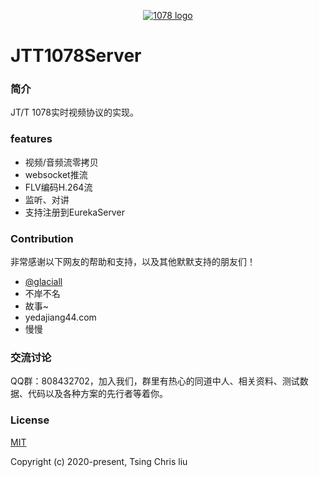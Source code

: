 <p align="center"><a href="https://github.com/SuperChrisliu" target="_blank" rel="noopener noreferrer"><img src="https://raw.githubusercontent.com/SuperChrisliu/JTT1078Server/master/1078logo.png" alt="1078 logo"></a></p>

# JTT1078Server

### 简介
JT/T 1078实时视频协议的实现。

### features
* 视频/音频流零拷贝
* websocket推流
* FLV编码H.264流
* 监听、对讲
* 支持注册到EurekaServer

### Contribution
非常感谢以下网友的帮助和支持，以及其他默默支持的朋友们！
* [@glaciall](https://github.com/glaciall)
* 不岸不名
* 故事~
* yedajiang44.com
* 慢慢

### 交流讨论
QQ群：808432702，加入我们，群里有热心的同道中人、相关资料、测试数据、代码以及各种方案的先行者等着你。

### License
[MIT](http://opensource.org/licenses/MIT)

Copyright (c) 2020-present, Tsing Chris liu